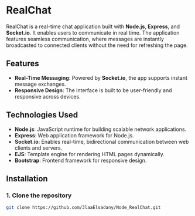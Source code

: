 # RealChat

RealChat is a real-time chat application built with **Node.js**, **Express**, and **Socket.io**. It enables users to communicate in real time. The application features seamless communication, where messages are instantly broadcasted to connected clients without the need for refreshing the page.

## Features
- **Real-Time Messaging**: Powered by **Socket.io**, the app supports instant message exchanges.
- **Responsive Design**: The interface is built to be user-friendly and responsive across devices.

## Technologies Used
- **Node.js**: JavaScript runtime for building scalable network applications.
- **Express**: Web application framework for Node.js.
- **Socket.io**: Enables real-time, bidirectional communication between web clients and servers.
- **EJS**: Template engine for rendering HTML pages dynamically.
- **Bootstrap**: Frontend framework for responsive design.

## Installation

### 1. Clone the repository
```bash
git clone https://github.com/3laaElsadany/Node_RealChat.git
